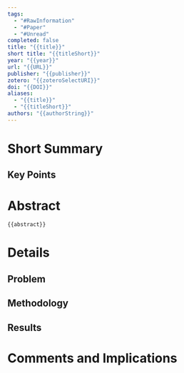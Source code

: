 ```yaml
---
tags:
  - "#RawInformation"
  - "#Paper"
  - "#Unread"
completed: false
title: "{{title}}"
short title: "{{titleShort}}"
year: "{{year}}"
url: "{{URL}}"
publisher: "{{publisher}}"
zotero: "{{zoteroSelectURI}}"
doi: "{{DOI}}"
aliases:
  - "{{title}}"
  - "{{titleShort}}"
authors: "{{authorString}}"
---
```


# Short Summary

## Key Points

# Abstract
```
{{abstract}}
```

# Details
## Problem

## Methodology

## Results

# Comments and Implications
